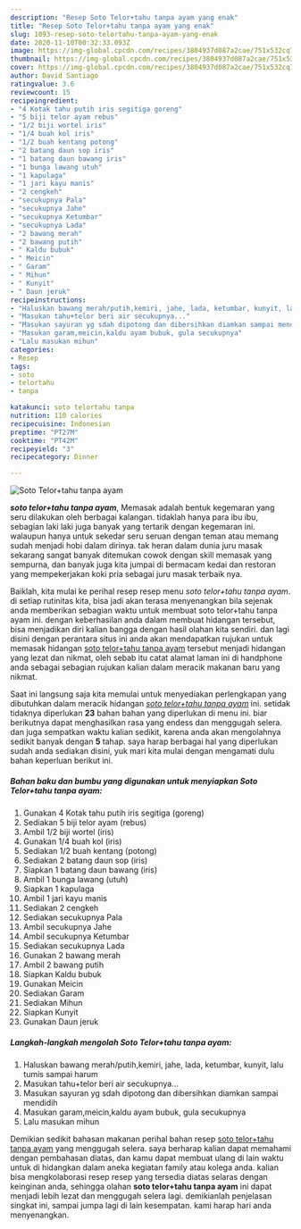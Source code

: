 ```yaml
---
description: "Resep Soto Telor+tahu tanpa ayam yang enak"
title: "Resep Soto Telor+tahu tanpa ayam yang enak"
slug: 1093-resep-soto-telortahu-tanpa-ayam-yang-enak
date: 2020-11-10T00:32:33.093Z
image: https://img-global.cpcdn.com/recipes/3804937d087a2cae/751x532cq70/soto-telortahu-tanpa-ayam-foto-resep-utama.jpg
thumbnail: https://img-global.cpcdn.com/recipes/3804937d087a2cae/751x532cq70/soto-telortahu-tanpa-ayam-foto-resep-utama.jpg
cover: https://img-global.cpcdn.com/recipes/3804937d087a2cae/751x532cq70/soto-telortahu-tanpa-ayam-foto-resep-utama.jpg
author: David Santiago
ratingvalue: 3.6
reviewcount: 15
recipeingredient:
- "4 Kotak tahu putih iris segitiga goreng"
- "5 biji telor ayam rebus"
- "1/2 biji wortel iris"
- "1/4 buah kol iris"
- "1/2 buah kentang potong"
- "2 batang daun sop iris"
- "1 batang daun bawang iris"
- "1 bunga lawang utuh"
- "1 kapulaga"
- "1 jari kayu manis"
- "2 cengkeh"
- "secukupnya Pala"
- "secukupnya Jahe"
- "secukupnya Ketumbar"
- "secukupnya Lada"
- "2 bawang merah"
- "2 bawang putih"
- " Kaldu bubuk"
- " Meicin"
- " Garam"
- " Mihun"
- " Kunyit"
- " Daun jeruk"
recipeinstructions:
- "Haluskan bawang merah/putih,kemiri, jahe, lada, ketumbar, kunyit, lalu tumis sampai harum"
- "Masukan tahu+telor beri air secukupnya..."
- "Masukan sayuran yg sdah dipotong dan dibersihkan diamkan sampai mendidih"
- "Masukan garam,meicin,kaldu ayam bubuk, gula secukupnya"
- "Lalu masukan mihun"
categories:
- Resep
tags:
- soto
- telortahu
- tanpa

katakunci: soto telortahu tanpa 
nutrition: 110 calories
recipecuisine: Indonesian
preptime: "PT27M"
cooktime: "PT42M"
recipeyield: "3"
recipecategory: Dinner

---
```



![Soto Telor+tahu tanpa ayam](https://img-global.cpcdn.com/recipes/3804937d087a2cae/751x532cq70/soto-telortahu-tanpa-ayam-foto-resep-utama.jpg)

<b><i>soto telor+tahu tanpa ayam</i></b>, Memasak adalah bentuk kegemaran yang seru dilakukan oleh berbagai kalangan. tidaklah hanya para ibu ibu, sebagian laki laki juga banyak yang tertarik dengan kegemaran ini. walaupun hanya untuk sekedar seru seruan dengan teman atau memang sudah menjadi hobi dalam dirinya. tak heran dalam dunia juru masak sekarang sangat banyak ditemukan cowok dengan skill memasak yang sempurna, dan banyak juga kita jumpai di bermacam kedai dan restoran yang mempekerjakan koki pria sebagai juru masak terbaik nya.



Baiklah, kita mulai ke perihal resep resep menu <i>soto telor+tahu tanpa ayam</i>. di setiap rutinitas kita, bisa jadi akan terasa menyenangkan bila sejenak anda memberikan sebagian waktu untuk membuat soto telor+tahu tanpa ayam ini. dengan keberhasilan anda dalam membuat hidangan tersebut, bisa menjadikan diri kalian bangga dengan hasil olahan kita sendiri. dan lagi disini dengan perantara situs ini anda akan mendapatkan rujukan untuk memasak hidangan <u>soto telor+tahu tanpa ayam</u> tersebut menjadi hidangan yang lezat dan nikmat, oleh sebab itu catat alamat laman ini di handphone anda sebagai sebagian rujukan kalian dalam meracik makanan baru yang nikmat.


Saat ini langsung saja kita memulai untuk menyediakan perlengkapan yang dibutuhkan dalam meracik hidangan <u><i>soto telor+tahu tanpa ayam</i></u> ini. setidak tidaknya diperlukan <b>23</b> bahan bahan yang diperlukan di menu ini. biar berikutnya dapat menghasilkan rasa yang endess dan menggugah selera. dan juga sempatkan waktu kalian sedikit, karena anda akan mengolahnya sedikit banyak dengan <b>5</b> tahap. saya harap berbagai hal yang diperlukan sudah anda sediakan disini, yuk mari kita mulai dengan mengamati dulu bahan keperluan berikut ini.

<!--inarticleads1-->

##### Bahan baku dan bumbu yang digunakan untuk menyiapkan Soto Telor+tahu tanpa ayam:

1. Gunakan 4 Kotak tahu putih iris segitiga (goreng)
1. Sediakan 5 biji telor ayam (rebus)
1. Ambil 1/2 biji wortel (iris)
1. Gunakan 1/4 buah kol (iris)
1. Sediakan 1/2 buah kentang (potong)
1. Sediakan 2 batang daun sop (iris)
1. Siapkan 1 batang daun bawang (iris)
1. Ambil 1 bunga lawang (utuh)
1. Siapkan 1 kapulaga
1. Ambil 1 jari kayu manis
1. Sediakan 2 cengkeh
1. Sediakan secukupnya Pala
1. Ambil secukupnya Jahe
1. Ambil secukupnya Ketumbar
1. Sediakan secukupnya Lada
1. Gunakan 2 bawang merah
1. Ambil 2 bawang putih
1. Siapkan  Kaldu bubuk
1. Gunakan  Meicin
1. Sediakan  Garam
1. Sediakan  Mihun
1. Siapkan  Kunyit
1. Gunakan  Daun jeruk




<!--inarticleads2-->

##### Langkah-langkah mengolah Soto Telor+tahu tanpa ayam:

1. Haluskan bawang merah/putih,kemiri, jahe, lada, ketumbar, kunyit, lalu tumis sampai harum
1. Masukan tahu+telor beri air secukupnya...
1. Masukan sayuran yg sdah dipotong dan dibersihkan diamkan sampai mendidih
1. Masukan garam,meicin,kaldu ayam bubuk, gula secukupnya
1. Lalu masukan mihun




Demikian sedikit bahasan makanan perihal bahan resep <u>soto telor+tahu tanpa ayam</u> yang menggugah selera. saya berharap kalian dapat memahami dengan pembahasan diatas, dan kamu dapat membuat ulang di lain waktu untuk di hidangkan dalam aneka kegiatan family atau kolega anda. kalian bisa mengkolaborasi resep resep yang tersedia diatas selaras dengan keinginan anda, sehingga olahan <b>soto telor+tahu tanpa ayam</b> ini dapat menjadi lebih lezat dan menggugah selera lagi. demikianlah penjelasan singkat ini, sampai jumpa lagi di lain kesempatan. kami harap hari anda menyenangkan.
